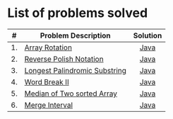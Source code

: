 # List of problems solved

| # | Problem Description | Solution |
|:---:| ----- | :--------: |
|1. | [Array Rotation](https://leetcode.com/problems/rotate-array/) | [Java](https://github.com/jindalarpit/problem-solving/blob/main/src/com/problems/java/ArrayRotation.java) |
|2. | [Reverse Polish Notation](https://leetcode.com/problems/evaluate-reverse-polish-notation) | [Java](https://github.com/jindalarpit/problem-solving/blob/main/src/com/problems/java/ReversePolishNotation.java)|
|3. | [Longest Palindromic Substring](https://leetcode.com/problems/longest-palindromic-substring) | [Java](https://github.com/jindalarpit/problem-solving/blob/main/src/com/problems/java/LongestPalindromicSubstring.java)|
|4. | [Word Break II](https://leetcode.com/problems/word-break-ii/)|[Java](https://github.com/jindalarpit/problem-solving/blob/main/src/com/problems/java/WordBreakII.java)|
|5. | [Median of Two sorted Array](https://leetcode.com/problems/median-of-two-sorted-arrays/)|[Java](https://github.com/jindalarpit/problem-solving/blob/main/src/com/problems/java/MedianOfTwoSortedArray.java)|
|6. | [Merge Interval](https://leetcode.com/problems/merge-intervals/) | [Java](https://github.com/jindalarpit/problem-solving/blob/main/src/com/problems/java/MergeInterval.java) |